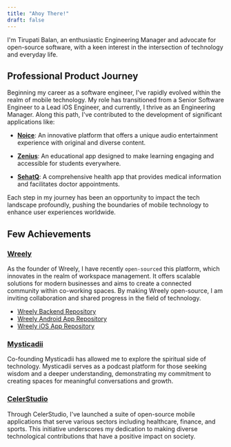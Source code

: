 ```yaml
---
title: "Ahoy There!"
draft: false
---
```

<!-- 
Hey there! I’m an iOS Developer currently working on a Gratitude app here at [Gratefulness.me](https://gratefulness.me). Our mission is to positively impact millions of lives by cultivating a sense of gratitude and positive thinking through technology.

In addition to that, I'm also a co-founder of [Mysticadii](https://mysticadii.com). Our mission at Mysticadii is to educate people about the mystic realms of the world, expanding their understanding and appreciation for topics often considered not easily understood. -->

I'm Tirupati Balan, an enthusiastic Engineering Manager and advocate for open-source software, with a keen interest in the intersection of technology and everyday life.

## Professional Product Journey

Beginning my career as a software engineer, I've rapidly evolved within the realm of mobile technology. My role has transitioned from a Senior Software Engineer to a Lead iOS Engineer, and currently, I thrive as an Engineering Manager. Along this path, I've contributed to the development of significant applications like:

- **[Noice](https://noice.id)**: An innovative platform that offers a unique audio entertainment experience with original and diverse content.

- **[Zenius](https://zenius.net)**: An educational app designed to make learning engaging and accessible for students everywhere.

- **[SehatQ](https://sehatq.com)**: A comprehensive health app that provides medical information and facilitates doctor appointments.


Each step in my journey has been an opportunity to impact the tech landscape profoundly, pushing the boundaries of mobile technology to enhance user experiences worldwide.

## Few Achievements

### [Wreely](https://www.wreely.com)
As the founder of Wreely, I have recently `open-sourced` this platform, which innovates in the realm of workspace management. It offers scalable solutions for modern businesses and aims to create a connected community within co-working spaces. By making Wreely open-source, I am inviting collaboration and shared progress in the field of technology.

- [Wreely Backend Repository](https://github.com/tirupati17/wreely-backend)
- [Wreely Android App Repository](https://github.com/tirupati17/wreely-android)
- [Wreely iOS App Repository](https://github.com/tirupati17/wreely-ios)

### [Mysticadii](https://www.mysticadii.com/)
Co-founding Mysticadii has allowed me to explore the spiritual side of technology. Mysticadii serves as a podcast platform for those seeking wisdom and a deeper understanding, demonstrating my commitment to creating spaces for meaningful conversations and growth.

### [CelerStudio](https://www.celerstudio.com)
Through CelerStudio, I've launched a suite of open-source mobile applications that serve various sectors including healthcare, finance, and sports. This initiative underscores my dedication to making diverse technological contributions that have a positive impact on society.
